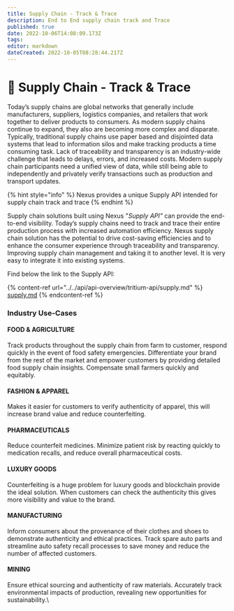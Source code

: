```yaml
---
title: Supply Chain - Track & Trace
description: End to End supply chain track and Trace
published: true
date: 2022-10-06T14:08:09.173Z
tags: 
editor: markdown
dateCreated: 2022-10-05T08:28:44.217Z
---
```


# 🚚 Supply Chain - Track & Trace

Today’s supply chains are global networks that generally include manufacturers, suppliers, logistics companies, and retailers that work together to deliver products to consumers. As modern supply chains continue to expand, they also are becoming more complex and disparate. Typically, traditional supply chains use paper based and disjointed data systems that lead to information silos and make tracking products a time consuming task. Lack of traceability and transparency is an industry-wide challenge that leads to delays, errors, and increased costs. Modern supply chain participants need a unified view of data, while still being able to independently and privately verify transactions such as production and transport updates.

{% hint style="info" %}
Nexus provides a unique Supply API intended for supply chain track and trace
{% endhint %}

Supply chain solutions built using Nexus "_Supply API"_ can provide the end-to-end visibility. Today’s supply chains need to track and trace their entire production process with increased automation efficiency. Nexus supply chain solution has the potential to drive cost-saving efficiencies and to enhance the consumer experience through traceability and transparency. Improving supply chain management and taking it to another level. It is very easy to integrate it into existing systems.

Find below the link to the Supply API:

{% content-ref url="../../api/api-overview/tritium-api/supply.md" %}
[supply.md](../../api/api-overview/tritium-api/supply.md)
{% endcontent-ref %}

### Industry Use-Cases

#### FOOD & AGRICULTURE <a href="#food_and_agriculture" id="food_and_agriculture"></a>

Track products throughout the supply chain from farm to customer, respond quickly in the event of food safety emergencies. Differentiate your brand from the rest of the market and empower customers by providing detailed food supply chain insights. Compensate small farmers quickly and equitably.

#### FASHION & APPAREL

Makes it easier for customers to verify authenticity of apparel, this will increase brand value and reduce counterfeiting.&#x20;

#### PHARMACEUTICALS

Reduce counterfeit medicines. Minimize patient risk by reacting quickly to medication recalls, and reduce overall pharmaceutical costs.

#### LUXURY GOODS

Counterfeiting is a huge problem for luxury goods and blockchain provide the ideal solution. When customers can check the authenticity this gives more visibility and value to the brand.&#x20;

#### MANUFACTURING

Inform consumers about the provenance of their clothes and shoes to demonstrate authenticity and ethical practices. Track spare auto parts and streamline auto safety recall processes to save money and reduce the number of affected customers.

#### MINING <a href="#mining" id="mining"></a>

Ensure ethical sourcing and authenticity of raw materials. Accurately track environmental impacts of production, revealing new opportunities for sustainability.\


